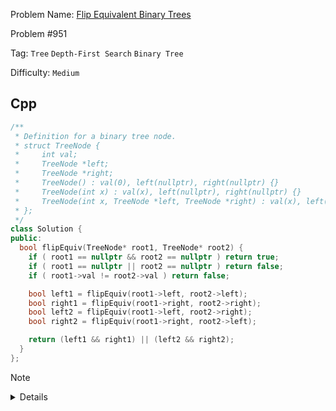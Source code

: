 Problem Name: [Flip Equivalent Binary Trees](https://leetcode.com/problems/flip-equivalent-binary-trees/description/)

Problem #951

Tag: `Tree` `Depth-First Search` `Binary Tree`

Difficulty: `Medium`

## Cpp

```cpp
/**
 * Definition for a binary tree node.
 * struct TreeNode {
 *     int val;
 *     TreeNode *left;
 *     TreeNode *right;
 *     TreeNode() : val(0), left(nullptr), right(nullptr) {}
 *     TreeNode(int x) : val(x), left(nullptr), right(nullptr) {}
 *     TreeNode(int x, TreeNode *left, TreeNode *right) : val(x), left(left), right(right) {}
 * };
 */
class Solution {
public:
  bool flipEquiv(TreeNode* root1, TreeNode* root2) {
    if ( root1 == nullptr && root2 == nullptr ) return true;
    if ( root1 == nullptr || root2 == nullptr ) return false;
    if ( root1->val != root2->val ) return false;

    bool left1 = flipEquiv(root1->left, root2->left);
    bool right1 = flipEquiv(root1->right, root2->right);
    bool left2 = flipEquiv(root1->left, root2->right);
    bool right2 = flipEquiv(root1->right, root2->left);

    return (left1 && right1) || (left2 && right2);
  }
};
```

> [!NOTE]
>
> <details>
>   <li>Check if both nodes are <code>nullptr</code>, return <code>true</code></li>
>   <li>Check if any of nodes are <code>nullptr</code>, return <code>false</code></li>
>   <li>Check if both nodes values are not same, return <code>false</code></li>
>   <li>Traverse using four combination</li>
>   <ul>
>     <li><code>flipEquiv(root1->left, root2->left)</code> assign to <code>left1</code></li>
>     <li><code>flipEquiv(root1->right, root2->right)</code> assign to <code>right1</code></li>
>     <li><code>flipEquiv(root1->left, root2->right)</code> assign to <code>left2</code></li>
>     <li><code>flipEquiv(root1->right, root2->left)</code> assign to <code>right2</code></li>
>   </ul>
>   <li>And return <code>(left1 && right1) || (left2 && right2)</li>
> </details>
